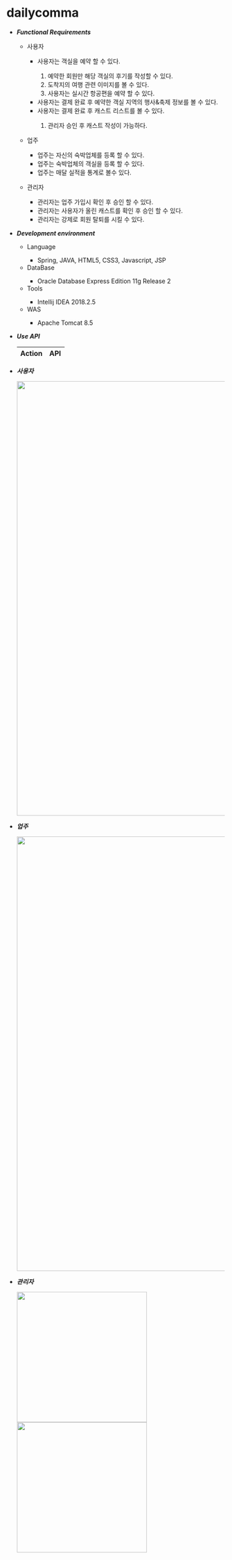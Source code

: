 # dailycomma


<ul>
	<li>
		<p>
			<em><strong>Functional Requirements</strong></em>
		</p>
		<ul>
			<li>
				<p>사용자</p>
			</li>
			<ul>
				<li>사용자는 객실을 예약 할 수 있다.</li>        
					<ol>
					<li>예약한 회원만 해당 객실의 후기를 작성할 수 있다.</li>
					<li>도착지의 여행 관련 이미지를 볼 수 있다.</li>
					<li>사용자는 실시간 항공편을 예약 할 수 있다.</li>
					</ol>        
				<li>사용자는 결제 완료 후 예약한 객실 지역의 행사&축제 정보를 볼 수 있다.</li>        
				<li>사용자는 결제 완료 후 캐스트 리스트를 볼 수 있다.</li>
					<ol>
					<li>관리자 승인 후 캐스트 작성이 가능하다.</li>
					</ol>
			</ul>
		</ul>
		<ul>
			<li>
				<p>업주</p>
			</li>
			<ul>
				<li>업주는 자신의 숙박업체를 등록 할 수 있다.</li>
				<li>업주는 숙박업체의 객실을 등록 할 수 있다.</li>
				<li>업주는 매달 실적을 통계로 볼수 있다.</li>
			</ul>
		</ul>
		<ul>
			<li>
				<p>관리자</p>
			</li>
			<ul>
				<li>관리자는 업주 가입시 확인 후 승인 할 수 있다.</li>
				<li>관리자는 사용자가 올린 캐스트를 확인 후 승인 할 수 있다.</li>
				<li>관리자는 강제로 회원 탈퇴를 시킬 수 있다.</li>
			</ul>
		</ul>
	</li>
		<li>
		<p>
			<em><strong>Development environment</strong></em>
		</p>
		<ul>
			<li>Language</li>
			<ul>
				<li>Spring, JAVA, HTML5, CSS3, Javascript, JSP</li>
			</ul>
			<li>DataBase</li>
			<ul>
				<li>Oracle Database Express Edition 11g Release 2</li>
			</ul>
			<li>Tools</li>
			<ul>
				<li>Intellij IDEA 2018.2.5</li>
			</ul>
			<li>WAS</li>
			<ul>
				<li>Apache Tomcat 8.5</li>
			</ul>
		</ul>
	</li>
	<li>
		<p>
			<em><strong>Use API</strong></em>
		</p>
		<table>
	<thead>
				<tr>
			<th align="center">Action</th>
			<th align="center">API</th>
		</tr>
	</thead>
	<tbody>
		<!--
		<tr>
			<td align="center">실시간 운항 정보</td>
			<td align="center">Flightstatus</td>
		</tr>
		<tr>
			<td align="center">검색 이미지</td>
			<td align="center">Bing Search</td>
		</tr>
		<tr>
			<td align="center">결제</td>
			<td align="center">Iamport</td>
		</tr>
		<tr>
			<td align="center">지도</td>
			<td align="center">Google Map</td>
		</tr>
		-->
	</tbody>
	</table>
	</li>		
	<li>
		<p>
			<em><strong>사용자</strong></em>
		</p>
		<img src="" width="1000"></img>
	</li>
	<li>
		<p>
			<em><strong>업주</strong></em>
		</p>
		<img src="" width="1000"></img>
	</li>
	<li>
		<p>
			<em><strong>관리자</strong></em>
		</p>
		<img src="https://user-images.githubusercontent.com/35192352/49067796-6633ee00-f268-11e8-8f77-965e63fbba79.png" width="300" height="300"></img>			
		<img src="https://user-images.githubusercontent.com/35192352/49067796-6633ee00-f268-11e8-8f77-965e63fbba79.png" width="300" height="300"></img>
	</li>
</ul>

